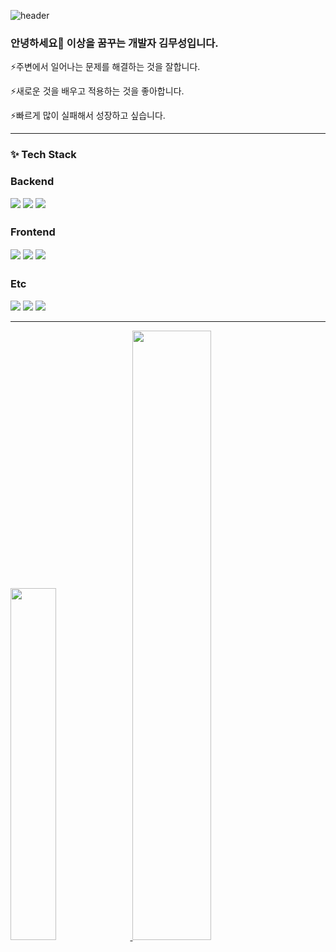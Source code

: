 ![header](https://capsule-render.vercel.app/api?type=soft&color=6DB33F&height=200&section=header&text=Musung&fontSize=90)
### 안녕하세요👋 이상을 꿈꾸는 개발자 김무성입니다.

⚡️주변에서 일어나는 문제를 해결하는 것을 잘합니다.

⚡️새로운 것을 배우고 적용하는 것을 좋아합니다.

⚡️빠르게 많이 실패해서 성장하고 싶습니다.
***
### ✨ Tech Stack

### Backend
<div>
  <img src="https://img.shields.io/badge/java-007396?style=for-the-badge&logo=java&logoColor=white">
  <img src="https://img.shields.io/badge/springboot-6DB33F?style=for-the-badge&logo=springboot&logoColor=white">
  <img src="https://img.shields.io/badge/mysql-4479A1?style=for-the-badge&logo=mysql&logoColor=white">
</div>

### Frontend　
<div>
    <img src="https://img.shields.io/badge/swift-F05138?style=for-the-badge&logo=swift&logoColor=black">
  <img src="https://img.shields.io/badge/react-61DAFB?style=for-the-badge&logo=react&logoColor=black">
  <img src="https://img.shields.io/badge/flutter-02569B?style=for-the-badge&logo=flutter&logoColor=white">
</div>

### Etc　    
<div>
  <img src="https://img.shields.io/badge/jira-0052CC?style=for-the-badge&logo=jira&logoColor=white">
  <img src="https://img.shields.io/badge/confluence-172B4D?style=for-the-badge&logo=confluence&logoColor=white">
  <img src="https://img.shields.io/badge/notion-000000?style=for-the-badge&logo=notion&logoColor=white">
</div>

***

<a href="s">
  <img src="https://github-readme-stats.vercel.app/api/top-langs/?username=Musung1&layout=compact&theme=tokyonight" width="38%" />
</a>
<a href="s">
  <img src="https://github-readme-stats.vercel.app/api?username=Musung1&theme=tokyonight&show_icons=true" width="50%" />
</a>
